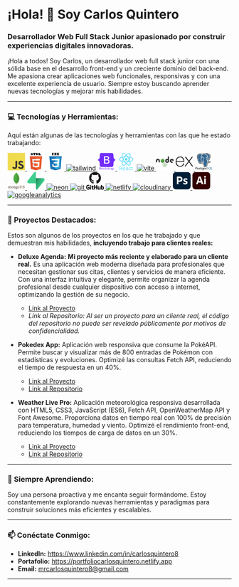 # ¡Hola! 👋 Soy Carlos Quintero

### Desarrollador Web Full Stack Junior apasionado por construir experiencias digitales innovadoras.

¡Hola a todos! Soy Carlos, un desarrollador web full stack junior con una sólida base en el desarrollo front-end y un creciente dominio del back-end. Me apasiona crear aplicaciones web funcionales, responsivas y con una excelente experiencia de usuario. Siempre estoy buscando aprender nuevas tecnologías y mejorar mis habilidades.

---

### 💻 Tecnologías y Herramientas:

Aquí están algunas de las tecnologías y herramientas con las que he estado trabajando:

<p align="left">
  <a href="https://developer.mozilla.org/en-US/docs/Web/JavaScript" target="_blank" rel="noreferrer"> <img src="https://raw.githubusercontent.com/devicons/devicon/master/icons/javascript/javascript-original.svg" alt="javascript" width="40" height="40"/> </a>
  <a href="https://www.w3.org/html/" target="_blank" rel="noreferrer"> <img src="https://raw.githubusercontent.com/devicons/devicon/master/icons/html5/html5-original-wordmark.svg" alt="html5" width="40" height="40"/> </a>
  <a href="https://www.w3schools.com/css/" target="_blank" rel="noreferrer"> <img src="https://raw.githubusercontent.com/devicons/devicon/master/icons/css3/css3-original-wordmark.svg" alt="css3" width="40" height="40"/> </a>
  <a href="https://tailwindcss.com/" target="_blank" rel="noreferrer"> <img src="https://www.vectorlogo.zone/logos/tailwindcss/tailwindcss-icon.svg" alt="tailwind" width="40" height="40"/> </a>
  <a href="https://getbootstrap.com" target="_blank" rel="noreferrer"> <img src="https://raw.githubusercontent.com/devicons/devicon/master/icons/bootstrap/bootstrap-plain-wordmark.svg" alt="bootstrap" width="40" height="40"/> </a>
  <a href="https://react.dev/" target="_blank" rel="noreferrer"> <img src="https://raw.githubusercontent.com/devicons/devicon/master/icons/react/react-original-wordmark.svg" alt="react" width="40" height="40"/> </a>
  <a href="https://vitejs.dev/" target="_blank" rel="noreferrer"> <img src="https://vitejs.dev/logo.svg" alt="vite" width="40" height="40"/> </a>
  <a href="https://nodejs.org/en" target="_blank" rel="noreferrer"> <img src="https://raw.githubusercontent.com/devicons/devicon/master/icons/nodejs/nodejs-original-wordmark.svg" alt="nodejs" width="40" height="40"/> </a>
  <a href="https://expressjs.com" target="_blank" rel="noreferrer"> <img src="https://raw.githubusercontent.com/devicons/devicon/develop/icons/express/express-original.svg" alt="express" width="40" height="40"/> </a>
  <a href="https://www.postgresql.org" target="_blank" rel="noreferrer"> <img src="https://raw.githubusercontent.com/devicons/devicon/master/icons/postgresql/postgresql-original-wordmark.svg" alt="postgresql" width="40" height="40"/> </a>
  <a href="https://www.mongodb.com/" target="_blank" rel="noreferrer"> <img src="https://raw.githubusercontent.com/devicons/devicon/master/icons/mongodb/mongodb-original-wordmark.svg" alt="mongodb" width="40" height="40"/> </a>
  <a href="https://supabase.com" target="_blank" rel="noreferrer"> <img src="https://raw.githubusercontent.com/devicons/devicon/master/icons/supabase/supabase-original.svg" alt="supabase" width="40" height="40"/> </a>
  <a href="https://neon.tech/" target="_blank" rel="noreferrer"> <img src="https://cdn.worldvectorlogo.com/logos/neon-1.svg" alt="neon" width="40" height="40"/> </a>
  <a href="https://git-scm.com/" target="_blank" rel="noreferrer"> <img src="https://www.vectorlogo.zone/logos/git-scm/git-scm-icon.svg" alt="git" width="40" height="40"/> </a>
  <a href="https://github.com/CarlosQuintero8" target="_blank" rel="noreferrer"> <img src="https://raw.githubusercontent.com/devicons/devicon/master/icons/github/github-original-wordmark.svg" alt="github" width="40" height="40"/> </a>
  <a href="https://www.netlify.com/" target="_blank" rel="noreferrer"> <img src="https://www.vectorlogo.zone/logos/netlify/netlify-icon.svg" alt="netlify" width="40" height="40"/> </a>
  <a href="https://cloudinary.com/" target="_blank" rel="noreferrer"> <img src="https://res.cloudinary.com/cloudinary-devs/image/upload/v1661849174/docs_icon_cloudinary.svg" alt="cloudinary" width="40" height="40"/> </a>
  <a href="https://www.adobe.com/products/photoshop.html" target="_blank" rel="noreferrer"> <img src="https://raw.githubusercontent.com/devicons/devicon/master/icons/photoshop/photoshop-plain.svg" alt="photoshop" width="40" height="40"/> </a>
  <a href="https://www.adobe.com/products/illustrator.html" target="_blank" rel="noreferrer"> <img src="https://raw.githubusercontent.com/devicons/devicon/master/icons/illustrator/illustrator-plain.svg" alt="illustrator" width="40" height="40"/> </a>
  <a href="https://analytics.google.com/analytics/web/" target="_blank" rel="noreferrer"> <img src="https://www.vectorlogo.zone/logos/google_analytics/google_analytics-icon.svg" alt="googleanalytics" width="40" height="40"/> </a>
  </p>
  
---

### 🚀 Proyectos Destacados:

Estos son algunos de los proyectos en los que he trabajado y que demuestran mis habilidades, **incluyendo trabajo para clientes reales:**

* **Deluxe Agenda:** **Mi proyecto más reciente y elaborado para un cliente real.** Es una aplicación web moderna diseñada para profesionales que necesitan gestionar sus citas, clientes y servicios de manera eficiente. Con una interfaz intuitiva y elegante, permite organizar la agenda profesional desde cualquier dispositivo con acceso a internet, optimizando la gestión de su negocio.
    * <a href="https://deluxe-agenda.netlify.app/" target="_blank" rel="noopener noreferrer">Link al Proyecto</a>
    * *Link al Repositorio: Al ser un proyecto para un cliente real, el código del repositorio no puede ser revelado públicamente por motivos de confidencialidad.*

* **Pokedex App:** Aplicación web responsiva que consume la PokéAPI. Permite buscar y visualizar más de 800 entradas de Pokémon con estadísticas y evoluciones. Optimizé las consultas Fetch API, reduciendo el tiempo de respuesta en un 40%.
    * <a href="https://pokedexappweb.netlify.app/" target="_blank" rel="noopener noreferrer">Link al Proyecto</a>
    * <a href="https://github.com/CarlosQuintero8/Pokedex" target="_blank" rel="noopener noreferrer">Link al Repositorio</a>

* **Weather Live Pro:** Aplicación meteorológica responsiva desarrollada con HTML5, CSS3, JavaScript (ES6), Fetch API, OpenWeatherMap API y Font Awesome. Proporciona datos en tiempo real con 100% de precisión para temperatura, humedad y viento. Optimizé el rendimiento front-end, reduciendo los tiempos de carga de datos en un 30%.
    * <a href="https://weatherlivepro.netlify.app/" target="_blank" rel="noopener noreferrer">Link al Proyecto</a>
    * <a href="https://github.com/CarlosQuintero8/weatherapp" target="_blank" rel="noopener noreferrer">Link al Repositorio</a>

---

### 🌱 Siempre Aprendiendo:

Soy una persona proactiva y me encanta seguir formándome. Estoy constantemente explorando nuevas herramientas y paradigmas para construir soluciones más eficientes y escalables.

---

### 📫 Conéctate Conmigo:

* **LinkedIn:** <a href="https://www.linkedin.com/in/carlosquintero8" target="_blank" rel="noopener noreferrer">https://www.linkedin.com/in/carlosquintero8</a>
* **Portafolio:** <a href="https://portfoliocarlosquintero.netlify.app" target="_blank" rel="noopener noreferrer">https://portfoliocarlosquintero.netlify.app</a>
* **Email:** mrcarlosquintero8@gmail.com

---
